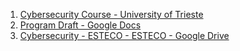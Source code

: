 1. [Cybersecurity Course - University of Trieste](https://bartolialberto.github.io/CybersecurityCourse/)
2. [Program Draft - Google Docs](https://docs.google.com/document/d/16XCbGUUjspLamR0h3YTj3baoYDi91j4tTotftejb0fI/edit?tab=t.0#heading=h.9nc3p2k20emv)
3. [Cybersecurity - ESTECO - ESTECO - Google Drive](https://drive.google.com/drive/folders/1G3-6lhKIxcB1ar1s-_K-OS-rjpc2jC6n)

